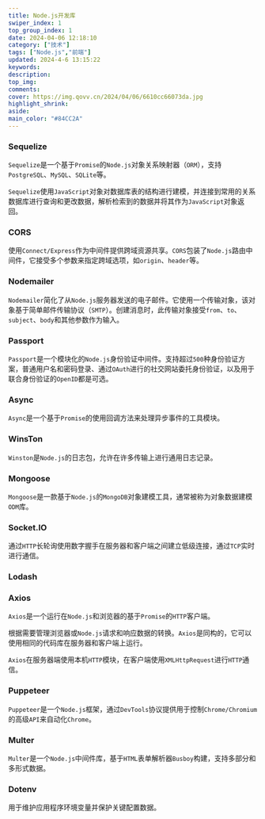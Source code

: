 ```yaml
---
title: Node.js开发库
swiper_index: 1
top_group_index: 1
date: 2024-04-06 12:18:10
category: ["技术"]
tags: ["Node.js","前端"]
updated: 2024-4-6 13:15:22
keywords:
description:
top_img:
comments:
cover: https://img.qovv.cn/2024/04/06/6610cc66073da.jpg
highlight_shrink:
aside:
main_color: "#84CC2A"
---
```

### Sequelize ###

`Sequelize`是一个基于`Promise`的`Node.js`对象关系映射器（`ORM`），支持`PostgreSQL`、`MySQL`、`SQLite`等。

`Sequelize`使用`JavaScript`对象对数据库表的结构进行建模，并连接到常用的关系数据库进行查询和更改数据，解析检索到的数据并将其作为`JavaScript`对象返回。

### CORS ###

使用`Connect/Express`作为中间件提供跨域资源共享。`CORS`包装了`Node.js`路由中间件，它接受多个参数来指定跨域选项，如`origin`、`header`等。

### Nodemailer ###

`Nodemailer`简化了从`Node.js`服务器发送的电子邮件。它使用一个传输对象，该对象基于简单邮件传输协议（`SMTP`）。创建消息时，此传输对象接受`from`、`to`、`subject`、`body`和其他参数作为输入。

### Passport ###

`Passport`是一个模块化的`Node.js`身份验证中间件。支持超过`500`种身份验证方案，普通用户名和密码登录、通过`OAuth`进行的社交网站委托身份验证，以及用于联合身份验证的`OpenID`都是可选。

### Async ###

`Async`是一个基于`Promise`的使用回调方法来处理异步事件的工具模块。

### WinsTon ###

`Winston`是`Node.js`的日志包，允许在许多传输上进行通用日志记录。

### Mongoose ###

`Mongoose`是一款基于`Node.js`的`MongoDB`对象建模工具，通常被称为对象数据建模`ODM`库。

### Socket.IO ###

通过`HTTP`长轮询使用数字握手在服务器和客户端之间建立低级连接，通过`TCP`实时进行通信。

### Lodash ###

### Axios ###

`Axios`是一个运行在`Node.js`和浏览器的基于`Promise`的`HTTP`客户端。

根据需要管理浏览器或`Node.js`请求和响应数据的转换。`Axios`是同构的，它可以使用相同的代码库在服务器和客户端上运行。

`Axios`在服务器端使用本机`HTTP`模块，在客户端使用`XMLHttpRequest`进行`HTTP`通信。

### Puppeteer ###

`Puppeteer`是一个`Node.js`框架，通过`DevTools`协议提供用于控制`Chrome/Chromium`的高级`API`来自动化`Chrome`。

### Multer ###

`Multer`是一个`Node.js`中间件库，基于`HTML`表单解析器`Busboy`构建，支持多部分和多形式数据。

### Dotenv ###

用于维护应用程序环境变量并保护关键配置数据。

